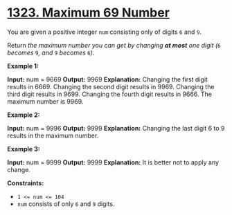 # [1323. Maximum 69 Number](https://leetcode.com/problems/maximum-69-number/)

You are given a positive integer  `num`  consisting only of digits  `6`  and  `9`.

Return  _the maximum number you can get by changing  **at most**  one digit (_`6` _becomes_ `9`_, and_ `9` _becomes_ `6`_)_.

**Example 1:**

**Input:** num = 9669
**Output:** 9969
**Explanation:** 
Changing the first digit results in 6669.
Changing the second digit results in 9969.
Changing the third digit results in 9699.
Changing the fourth digit results in 9666.
The maximum number is 9969.

**Example 2:**

**Input:** num = 9996
**Output:** 9999
**Explanation:** Changing the last digit 6 to 9 results in the maximum number.

**Example 3:**

**Input:** num = 9999
**Output:** 9999
**Explanation:** It is better not to apply any change.

**Constraints:**

-   `1 <= num <= 104`
-   `num` consists of only  `6`  and  `9`  digits.
